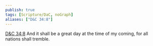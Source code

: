 ```yaml
---
publish: true
tags: [Scripture/DaC, noGraph]
aliases: ["D&C 34:8"]
---
```

[D&C 34:8](https://churchofjesuschrist.org/study/scriptures/dc-testament/dc/34?lang=eng&id=p8#p8) And it shall be a great day at the time of my coming, for all nations shall tremble.
